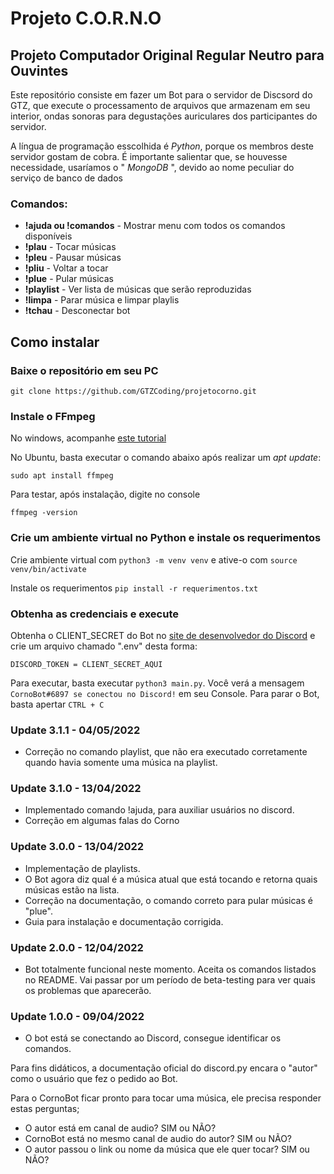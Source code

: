 # Projeto C.O.R.N.O
## Projeto Computador Original Regular Neutro para Ouvintes

Este repositório consiste em fazer um Bot para o servidor de Discsord do GTZ, que execute o processamento de arquivos que armazenam em seu interior, ondas sonoras para degustações auriculares dos participantes do servidor. 

A língua de programação esscolhida é *Python*, porque os membros deste servidor gostam de cobra. É importante salientar que, se houvesse necessidade, usaríamos o " *MongoDB* ", devido ao nome peculiar do serviço de banco de dados

### Comandos:

- **!ajuda ou !comandos** - Mostrar menu com todos os comandos disponíveis
- **!plau** - Tocar músicas
- **!pleu** - Pausar músicas
- **!pliu** - Voltar a tocar
- **!plue** - Pular músicas
- **!playlist** - Ver lista de músicas que serão reproduzidas
- **!limpa** - Parar música e limpar playlis
- **!tchau** - Desconectar bot

## Como instalar

### Baixe o repositório em seu PC

    git clone https://github.com/GTZCoding/projetocorno.git

### Instale o FFmpeg

No windows, acompanhe [este tutorial](https://www.geeksforgeeks.org/how-to-install-ffmpeg-on-windows/)

No Ubuntu, basta executar o comando abaixo após realizar um *apt update*:

`sudo apt install ffmpeg`

Para testar, após instalação, digite no console

`ffmpeg -version`

### Crie um ambiente virtual no Python e instale os requerimentos

Crie ambiente virtual com  `python3 -m venv venv` e ative-o com `source venv/bin/activate`

Instale os requerimentos
`pip install -r requerimentos.txt`

### Obtenha as credenciais e execute

Obtenha o CLIENT_SECRET do Bot no [site de desenvolvedor do Discord](https://discord.com/developers/applications "site de desenvolvedor do Discord") e crie um arquivo chamado ".env" desta forma:

    DISCORD_TOKEN = CLIENT_SECRET_AQUI

Para executar, basta executar `python3 main.py`. Você verá a mensagem `CornoBot#6897 se conectou no Discord!` em seu Console.
Para parar o Bot, basta apertar `CTRL + C`

### Update 3.1.1 - 04/05/2022

- Correção no comando playlist, que não era executado corretamente quando havia somente uma música na playlist.

### Update 3.1.0 - 13/04/2022

- Implementado comando !ajuda, para auxiliar usuários no discord.
- Correção em algumas falas do Corno

### Update 3.0.0 - 13/04/2022

- Implementação de playlists.
- O Bot agora diz qual é a música atual que está tocando e retorna quais músicas estão na lista.
- Correção na documentação, o comando correto para pular músicas é "plue".
- Guia para instalação e documentação corrigida. 

### Update 2.0.0 - 12/04/2022

- Bot totalmente funcional neste momento. Aceita os comandos listados no README. Vai passar por um período de beta-testing para ver quais os problemas que aparecerão.

### Update 1.0.0 - 09/04/2022

- O bot está se conectando ao Discord, consegue identificar os comandos.

Para fins didáticos, a documentação oficial do discord.py encara o "autor" como o usuário que fez o pedido ao Bot.

Para o CornoBot ficar pronto para tocar uma música, ele precisa responder estas perguntas;

- O autor está em canal de audio? SIM ou NÃO?
- CornoBot está no mesmo canal de audio do autor? SIM ou NÃO?
- O autor passou o link ou nome da música que ele quer tocar? SIM ou NÃO?